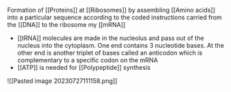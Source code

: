 Formation of [[Proteins]] at [[Ribosomes]] by assembling [[Amino acids]] into a particular sequence according to the coded instructions carried from the [[DNA]] to the ribosome my [[mRNA]]

- [[tRNA]] molecules are made in the nucleolus and pass out of the nucleus into the cytoplasm. One end contains 3 nucleotide bases. At the other end is another triplet of bases called an anticodon which is complementary to a specific codon on the mRNA
- [[ATP]] is needed for [[Polypeptide]] synthesis

![[Pasted image 20230727111158.png]]
